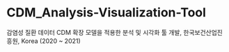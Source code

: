# CDM_Analysis-Visualization-Tool
감염성 질환 데이터 CDM 확장 모델을 적용한 분석 및 시각화 툴 개발, 한국보건산업진흥원, Korea (2020 ~ 2021)
